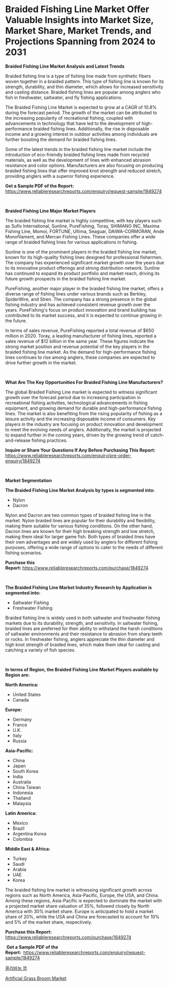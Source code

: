 <p><h1>Braided Fishing Line Market Offer Valuable Insights into Market Size, Market Share, Market Trends, and Projections Spanning from 2024 to 2031</h1></p><p><strong>Braided Fishing Line Market Analysis and Latest Trends</strong></p>
<p><p>Braided fishing line is a type of fishing line made from synthetic fibers woven together in a braided pattern. This type of fishing line is known for its strength, durability, and thin diameter, which allows for increased sensitivity and casting distance. Braided fishing lines are popular among anglers who fish in freshwater, saltwater, and fly fishing applications.</p><p>The Braided Fishing Line Market is expected to grow at a CAGR of 10.8% during the forecast period. The growth of the market can be attributed to the increasing popularity of recreational fishing, coupled with advancements in technology that have led to the development of high-performance braided fishing lines. Additionally, the rise in disposable income and a growing interest in outdoor activities among individuals are further boosting the demand for braided fishing lines.</p><p>Some of the latest trends in the braided fishing line market include the introduction of eco-friendly braided fishing lines made from recycled materials, as well as the development of lines with enhanced abrasion resistance and color options. Manufacturers are also focusing on producing braided fishing lines that offer improved knot strength and reduced stretch, providing anglers with a superior fishing experience.</p></p>
<p><strong>Get a Sample PDF of the Report:&nbsp;</strong> <a href="https://www.reliableresearchreports.com/enquiry/request-sample/1849274">https://www.reliableresearchreports.com/enquiry/request-sample/1849274</a></p>
<p>&nbsp;</p>
<p><strong>Braided Fishing Line Major Market Players</strong></p>
<p><p>The braided fishing line market is highly competitive, with key players such as Sufix International, Sunline, PureFishing, Toray, SHIMANO INC, Maxima Fishing Line, Momoi, FORTUNE, Ultima, Seaguar, DAIWA-CORMORAN, Ande Monofilament, and Mercan Fishing Lines. These companies offer a wide range of braided fishing lines for various applications in fishing.</p><p>Sunline is one of the prominent players in the braided fishing line market, known for its high-quality fishing lines designed for professional fishermen. The company has experienced significant market growth over the years due to its innovative product offerings and strong distribution network. Sunline has continued to expand its product portfolio and market reach, driving its future growth prospects in the braided fishing line market.</p><p>PureFishing, another major player in the braided fishing line market, offers a diverse range of fishing lines under various brands such as Berkley, SpiderWire, and Stren. The company has a strong presence in the global fishing industry and has achieved consistent revenue growth over the years. PureFishing's focus on product innovation and brand building has contributed to its market success, and it is expected to continue growing in the future.</p><p>In terms of sales revenue, PureFishing reported a total revenue of $650 million in 2020. Toray, a leading manufacturer of fishing lines, reported a sales revenue of $12 billion in the same year. These figures indicate the strong market position and revenue potential of the key players in the braided fishing line market. As the demand for high-performance fishing lines continues to rise among anglers, these companies are expected to drive further growth in the market.</p></p>
<p>&nbsp;</p>
<p><strong>What Are The Key Opportunities For Braided Fishing Line Manufacturers?</strong></p>
<p><p>The global Braided Fishing Line market is expected to witness significant growth over the forecast period due to increasing participation in recreational fishing activities, technological advancements in fishing equipment, and growing demand for durable and high-performance fishing lines. The market is also benefiting from the rising popularity of fishing as a leisure activity and the increasing disposable income of consumers. Key players in the industry are focusing on product innovation and development to meet the evolving needs of anglers. Additionally, the market is projected to expand further in the coming years, driven by the growing trend of catch-and-release fishing practices.</p></p>
<p><strong>Inquire or Share Your Questions If Any Before Purchasing This Report:</strong> <a href="https://www.reliableresearchreports.com/enquiry/pre-order-enquiry/1849274">https://www.reliableresearchreports.com/enquiry/pre-order-enquiry/1849274</a></p>
<p>&nbsp;</p>
<p><strong>Market Segmentation</strong></p>
<p><strong>The Braided Fishing Line Market Analysis by types is segmented into:</strong></p>
<p><ul><li>Nylon</li><li>Dacron</li></ul></p>
<p><p>Nylon and Dacron are two common types of braided fishing line in the market. Nylon braided lines are popular for their durability and flexibility, making them suitable for various fishing conditions. On the other hand, Dacron lines are known for their high breaking strength and low stretch, making them ideal for larger game fish. Both types of braided lines have their own advantages and are widely used by anglers for different fishing purposes, offering a wide range of options to cater to the needs of different fishing scenarios.</p></p>
<p><strong>Purchase this Report:&nbsp;</strong><a href="https://www.reliableresearchreports.com/purchase/1849274">https://www.reliableresearchreports.com/purchase/1849274</a></p>
<p>&nbsp;</p>
<p><strong>The Braided Fishing Line Market Industry Research by Application is segmented into:</strong></p>
<p><ul><li>Saltwater Fishing</li><li>Freshwater Fishing</li></ul></p>
<p><p>Braided fishing line is widely used in both saltwater and freshwater fishing markets due to its durability, strength, and sensitivity. In saltwater fishing, braided lines are preferred for their ability to withstand the harsh conditions of saltwater environments and their resistance to abrasion from sharp teeth or rocks. In freshwater fishing, anglers appreciate the thin diameter and high knot strength of braided lines, which make them ideal for casting and catching a variety of fish species.</p></p>
<p>&nbsp;</p>
<p><strong>In terms of Region, the Braided Fishing Line Market Players available by Region are:</strong></p>
<p>
    <p> <strong> North America: </strong>
        <ul>
            <li>United States</li>
            <li>Canada</li>
        </ul>
        </p> 
    <p> <strong> Europe: </strong>
        <ul>
            <li>Germany</li>
            <li>France</li>
            <li>U.K.</li>
            <li>Italy</li>
            <li>Russia</li>
        </ul>
        </p> 
    <p> <strong> Asia-Pacific: </strong>
        <ul>
            <li>China</li>
            <li>Japan</li>
            <li>South Korea</li>
            <li>India</li>
            <li>Australia</li>
            <li>China Taiwan</li>
            <li>Indonesia</li>
            <li>Thailand</li>
            <li>Malaysia</li>
        </ul>
        </p> 
    <p> <strong> Latin America: </strong>
        <ul>
            <li>Mexico</li>
            <li>Brazil</li>
            <li>Argentina Korea</li>
            <li>Colombia</li>
        </ul>
        </p> 
    <p> <strong> Middle East & Africa: </strong>
        <ul>
            <li>Turkey</li>
            <li>Saudi</li>
            <li>Arabia</li>
            <li>UAE</li>
            <li>Korea</li>
        </ul>
    </p>
    </p>
<p><p>The braided fishing line market is witnessing significant growth across regions such as North America, Asia-Pacific, Europe, the USA, and China. Among these regions, Asia-Pacific is expected to dominate the market with a projected market share valuation of 35%, followed closely by North America with 30% market share. Europe is anticipated to hold a market share of 20%, while the USA and China are forecasted to account for 10% and 5% of the market share, respectively.</p></p>
<p><strong>Purchase this Report: </strong><a href="https://www.reliableresearchreports.com/purchase/1849274">https://www.reliableresearchreports.com/purchase/1849274</a></p>
<p>&nbsp;<strong>Get a Sample PDF of the Report:&nbsp;&nbsp;</strong><a href="https://www.reliableresearchreports.com/enquiry/request-sample/1849274">https://www.reliableresearchreports.com/enquiry/request-sample/1849274</a></p>
<p><strong></strong></p>
<p><p><a href="https://github.com/lzuwsfreyoq70/Market-Research-Report-List-1/blob/main/89203485423.md">올리바눔 껌</a></p><p><a href="https://github.com/santosh758595/Market-Research-Report-List-3/blob/main/artificial-grass-broom-market.md">Artificial Grass Broom Market</a></p></p>